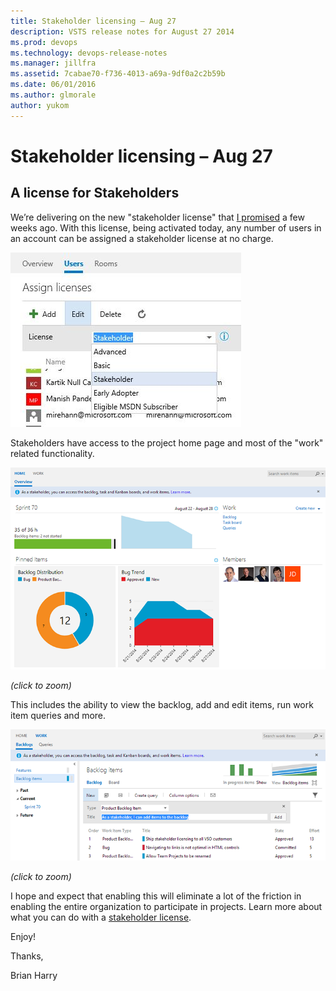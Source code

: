 ```yaml
---
title: Stakeholder licensing – Aug 27
description: VSTS release notes for August 27 2014
ms.prod: devops
ms.technology: devops-release-notes
ms.manager: jillfra
ms.assetid: 7cabae70-f736-4013-a69a-9df0a2c2b59b
ms.date: 06/01/2016
ms.author: glmorale
author: yukom
---
```


# Stakeholder licensing – Aug 27

## A license for Stakeholders

We’re delivering on the new "stakeholder license" that [I promised](https://blogs.msdn.com/b/bharry/archive/2014/07/09/upcoming-vs-online-licensing-changes.aspx) a few weeks ago. With this license, being activated today, any number of users in an account can be assigned a stakeholder license at no charge.

![Assigning a stakeholder license](media/8_27_01.png)

Stakeholders have access to the project home page and most of the "work" related functionality.

![Stakeholder view of the project](media/8_27_02.png)

*(click to zoom)*

This includes the ability to view the backlog, add and edit items, run work item queries and more.

![Stakeholder adding a project backlog item](media/8_27_03.png)

*(click to zoom)*

I hope and expect that enabling this will eliminate a lot of the friction in enabling the entire organization to participate in projects. Learn more about what you can do with a [stakeholder license](/azure/devops/organizations/security/get-started-stakeholder?view=azure-devops).

Enjoy!

Thanks,

Brian Harry

